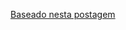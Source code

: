 <html lang="en">
<head>
	<meta charset="UTF-8">
	<meta name="viewport" content="width=device-width,initial-scale=1">
	<title>Calendário de eventos técnicos</title>
	<link rel="stylesheet" href="src/css/normalize.min.css">
	<link rel="stylesheet" href="src/css/main.css">
</head>
<body>
	<main>
		<!--<div class="information">
			Wagner Fusca
		</div>-->
		<nav id="filter"></nav>
		<div id="container"></div>
		<div id="notice"></div>
	</main>
	<footer>
		<p></p>
		<a href="https://medium.com/p/c2eab3fb0b2b">Baseado nesta postagem</a>
	</footer>
	<script src="src/js/main.js"></script>
	<script>
		document.addEventListener('DOMContentLoaded', app.init);
	</script>
</body>
</html>
